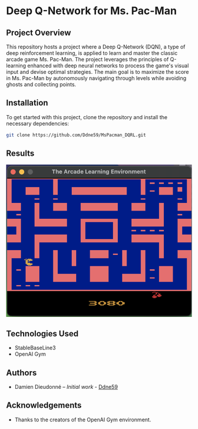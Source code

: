 # Deep Q-Network for Ms. Pac-Man

## Project Overview
This repository hosts a project where a Deep Q-Network (DQN), a type of deep reinforcement learning, is applied to learn and master the classic arcade game Ms. Pac-Man. The project leverages the principles of Q-learning enhanced with deep neural networks to process the game's visual input and devise optimal strategies. The main goal is to maximize the score in Ms. Pac-Man by autonomously navigating through levels while avoiding ghosts and collecting points.


## Installation
To get started with this project, clone the repository and install the necessary dependencies:

```bash
git clone https://github.com/Ddne59/MsPacman_DQRL.git
```

## Results
![Best Score](https://github.com/Ddne59/MsPacman_DQRL/blob/main/thumbnail_Capture%20d%E2%80%99e%CC%81cran%202024-03-13%20a%CC%80%2021.36.00.png)

## Technologies Used
- StableBaseLine3
- OpenAI Gym


## Authors
- Damien Dieudonné – *Initial work* - [Ddne59](https://github.com/Ddne59)

## Acknowledgements
- Thanks to the creators of the OpenAI Gym environment.
